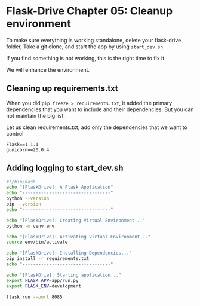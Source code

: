 # Flask-Drive Chapter 05: Cleanup environment

To make sure everything is working standalone, delete your flask-drive folder,
Take a git clone, and start the app by using ```start_dev.sh```

If you find something is not working, this is the right time to fix it.

We will enhance the environment.

## Cleaning up requirements.txt

When you did ```pip freeze > requirements.txt```, it added the primary dependencies that you want to include and their dependencies. But you can not maintain the big list.

Let us clean requirements.txt, add only the dependencies that we want to control

```text
Flask==1.1.1
gunicorn==20.0.4
```

## Adding logging to start_dev.sh

```bash
#!/bin/bash
echo "[FlaskDrive]: A Flask Application"
echo "---------------------------------"
python --version
pip --version
echo "---------------------------------"

echo "[FlaskDrive]: Creating Virtual Environment..."
python -m venv env

echo "[FlaskDrive]: Activating Virtual Environment..."
source env/bin/activate

echo "[FlaskDrive]: Installing Dependencies..."
pip install -r requirements.txt
echo "---------------------------------"

echo "[FlaskDrie]: Starting application..."
export FLASK_APP=app/run.py
export FLASK_ENV=development

flask run --port 8085
```

